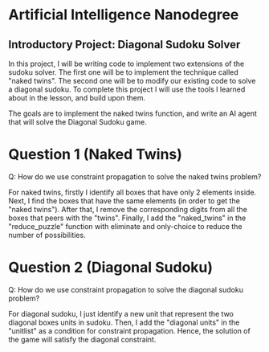 # Artificial Intelligence Nanodegree
## Introductory Project: Diagonal Sudoku Solver

In this project, I will be writing code to implement two extensions of the sudoku solver. The first one will be to implement the technique called "naked twins". The second one will be to modify our existing code to solve a diagonal sudoku. To complete this project I will use the tools I learned about in the lesson, and build upon them.

The goals are to implement the naked twins function, and write an AI agent that will solve the Diagonal Sudoku game.

# Question 1 (Naked Twins)
Q: How do we use constraint propagation to solve the naked twins problem?  

For naked twins, firstly I identify all boxes that have only 2 elements inside. Next, I find the boxes that have the same elements (in order to get the "naked twins"). After that, I remove the corresponding digits from all the boxes that peers with the "twins".
Finally, I add the "naked_twins" in the "reduce_puzzle" function with eliminate and only-choice to reduce the number of possibilities.


# Question 2 (Diagonal Sudoku)
Q: How do we use constraint propagation to solve the diagonal sudoku problem?  

For diagonal sudoku, I just identify a new unit that represent the two diagonal boxes units in sudoku.
Then, I add the "diagonal units" in the "unitlist" as a condition for constraint propagation. Hence, the solution of the game will satisfy the diagonal constraint.



